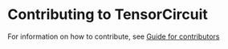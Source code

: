 # Contributing to TensorCircuit

For information on how to contribute, see
[Guide for contributors](docs/source/contribution.rst)
